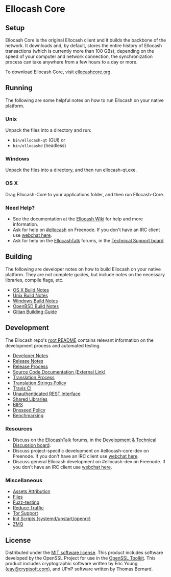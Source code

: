Ellocash Core
=============

Setup
---------------------
Ellocash Core is the original Ellocash client and it builds the backbone of the network. It downloads and, by default, stores the entire history of Ellocash transactions (which is currently more than 100 GBs); depending on the speed of your computer and network connection, the synchronization process can take anywhere from a few hours to a day or more.

To download Ellocash Core, visit [ellocashcore.org](https://ellocashcore.org/en/releases/).

Running
---------------------
The following are some helpful notes on how to run Ellocash on your native platform.

### Unix

Unpack the files into a directory and run:

- `bin/ellocash-qt` (GUI) or
- `bin/ellocashd` (headless)

### Windows

Unpack the files into a directory, and then run ellocash-qt.exe.

### OS X

Drag Ellocash-Core to your applications folder, and then run Ellocash-Core.

### Need Help?

* See the documentation at the [Ellocash Wiki](https://en.ellocash.it/wiki/Main_Page)
for help and more information.
* Ask for help on [#ellocash](http://webchat.freenode.net?channels=ellocash) on Freenode. If you don't have an IRC client use [webchat here](http://webchat.freenode.net?channels=ellocash).
* Ask for help on the [EllocashTalk](https://ellocashtalk.org/) forums, in the [Technical Support board](https://ellocashtalk.org/index.php?board=4.0).

Building
---------------------
The following are developer notes on how to build Ellocash on your native platform. They are not complete guides, but include notes on the necessary libraries, compile flags, etc.

- [OS X Build Notes](build-osx.md)
- [Unix Build Notes](build-unix.md)
- [Windows Build Notes](build-windows.md)
- [OpenBSD Build Notes](build-openbsd.md)
- [Gitian Building Guide](gitian-building.md)

Development
---------------------
The Ellocash repo's [root README](/README.md) contains relevant information on the development process and automated testing.

- [Developer Notes](developer-notes.md)
- [Release Notes](release-notes.md)
- [Release Process](release-process.md)
- [Source Code Documentation (External Link)](https://dev.visucore.com/ellocash/doxygen/)
- [Translation Process](translation_process.md)
- [Translation Strings Policy](translation_strings_policy.md)
- [Travis CI](travis-ci.md)
- [Unauthenticated REST Interface](REST-interface.md)
- [Shared Libraries](shared-libraries.md)
- [BIPS](bips.md)
- [Dnsseed Policy](dnsseed-policy.md)
- [Benchmarking](benchmarking.md)

### Resources
* Discuss on the [EllocashTalk](https://ellocashtalk.org/) forums, in the [Development & Technical Discussion board](https://ellocashtalk.org/index.php?board=6.0).
* Discuss project-specific development on #ellocash-core-dev on Freenode. If you don't have an IRC client use [webchat here](http://webchat.freenode.net/?channels=ellocash-core-dev).
* Discuss general Ellocash development on #ellocash-dev on Freenode. If you don't have an IRC client use [webchat here](http://webchat.freenode.net/?channels=ellocash-dev).

### Miscellaneous
- [Assets Attribution](assets-attribution.md)
- [Files](files.md)
- [Fuzz-testing](fuzzing.md)
- [Reduce Traffic](reduce-traffic.md)
- [Tor Support](tor.md)
- [Init Scripts (systemd/upstart/openrc)](init.md)
- [ZMQ](zmq.md)

License
---------------------
Distributed under the [MIT software license](/COPYING).
This product includes software developed by the OpenSSL Project for use in the [OpenSSL Toolkit](https://www.openssl.org/). This product includes
cryptographic software written by Eric Young ([eay@cryptsoft.com](mailto:eay@cryptsoft.com)), and UPnP software written by Thomas Bernard.
